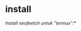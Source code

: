 # install
*Install neofeetch untuk  "termux":**
```bash apt update && curl -O https://raw.githubusercontent.com/ariev7xx/neofetch-termux/main/neofetch.sh && chmod +x neofetch.sh && ./neofetch.sh
```
